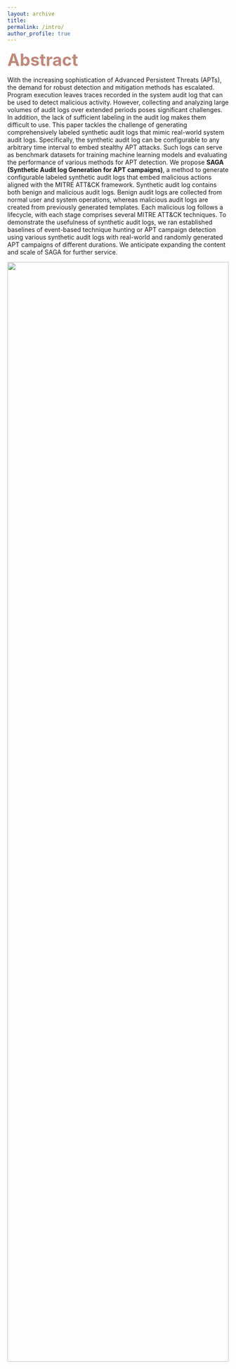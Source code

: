 ```yaml
---
layout: archive
title: 
permalink: /intro/
author_profile: true
---
```

<span style="color:#be887b;font-weight:700;font-size:38px"> Abstract </span>
<p>With the increasing sophistication of Advanced Persistent Threats (APTs), the demand for robust detection and mitigation methods has escalated. Program execution leaves traces recorded in the system audit log that can be used to detect malicious activity. However, collecting and analyzing large volumes of audit logs over extended periods poses significant challenges. In addition, the lack of sufficient labeling in the audit log makes them difficult to use. This paper tackles the challenge of generating comprehensively labeled synthetic audit logs that mimic real-world system audit logs. Specifically, the synthetic audit log can be configurable to any arbitrary time interval to embed stealthy APT attacks. Such logs can serve as benchmark datasets for training machine learning models and evaluating the performance of various methods for APT detection. We propose <b>SAGA (Synthetic Audit log Generation for APT campaigns)</b>, a method to generate configurable labeled synthetic audit logs that embed malicious actions aligned with the MITRE ATT&CK framework. Synthetic audit log contains both benign and malicious audit logs. Benign audit logs are collected from normal user and system operations, whereas malicious audit logs are created from previously generated templates. Each malicious log follows a lifecycle, with each stage comprises several MITRE ATT&CK techniques. To demonstrate the usefulness of synthetic audit logs, we ran established baselines of event-based technique hunting or APT campaign detection using various synthetic audit logs with real-world and randomly generated APT campaigns of different durations. We anticipate expanding the content and scale of SAGA for further service.</p>

<div align="center">
    <img src="/images/intro.png" width="100%" height="80%">
</div>
